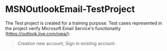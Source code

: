 # MSNOutlookEmail-TestProject
The Test project is created for a training purpose. 
Test cases represented in the project verify Microsoft Email Service's functionality (https://outlook.live.com/owa/): 
> Creation new account,
> Sign in existing account.
